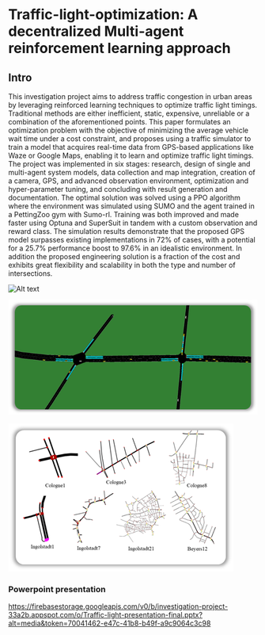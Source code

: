 # Traffic-light-optimization: A decentralized Multi-agent reinforcement learning approach
## Intro
This investigation project aims to address traffic congestion in urban areas by leveraging reinforced learning techniques to optimize
traffic light timings. Traditional methods are either inefficient, static, expensive, unreliable or a combination of the aforementioned points. This
paper formulates an optimization problem with the objective of minimizing the average vehicle wait time under a cost constraint, and proposes
using a traffic simulator to train a model that acquires real-time data from GPS-based applications like Waze or Google Maps, enabling it to learn
and optimize traffic light timings. The project was implemented in six stages: research, design of single and multi-agent system models, data
collection and map integration, creation of a camera, GPS, and advanced observation environment, optimization and hyper-parameter tuning, and
concluding with result generation and documentation. The optimal solution was solved using a PPO algorithm where the environment was
simulated using SUMO and the agent trained in a PettingZoo gym with Sumo-rl. Training was both improved and made faster using Optuna and
SuperSuit in tandem with a custom observation and reward class. The simulation results demonstrate that the proposed GPS model surpasses
existing implementations in 72% of cases, with a potential for a 25.7% performance boost to 97.6% in an idealistic environment. In addition the
proposed engineering solution is a fraction of the cost and exhibits great flexibility and scalability in both the type and number of intersections.

![Alt text](live_plot.gif
)

![Alt text](image.png)

![Alt text](image-1.png)

### Powerpoint presentation
https://firebasestorage.googleapis.com/v0/b/investigation-project-33a2b.appspot.com/o/Traffic-light-presentation-final.pptx?alt=media&token=70041462-e47c-41b8-b49f-a9c9064c3c98
